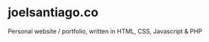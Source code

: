 joelsantiago.co
===============

Personal website / portfolio, written in HTML, CSS, Javascript &amp; PHP
